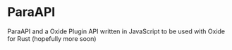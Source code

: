 # ParaAPI
ParaAPI and a Oxide Plugin API written in JavaScript to be used with Oxide for Rust (hopefully more soon)

